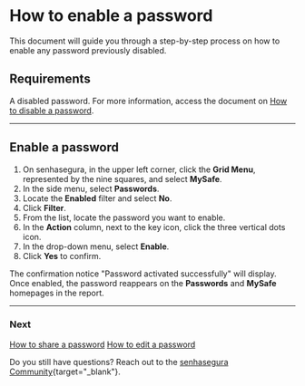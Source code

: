 # How to enable a password

This document will guide you through a step-by-step process on how to enable any password previously disabled.

## Requirements
A disabled password. For more information, access the document on [How to disable a password](/v3-33/docs/mysafe-passwords-disable).


***

## Enable a password

1. On senhasegura, in the upper left corner, click the **Grid Menu**, represented by the nine squares, and select **MySafe**.
2. In the side menu, select **Passwords**. 
3. Locate the **Enabled** filter and select **No**.
5. Click **Filter**.
6. From the list, locate the password you want to enable.
7. In the **Action** column, next to the key icon, click the three vertical dots icon.
8. In the drop-down menu, select **Enable**.
9. Click **Yes** to confirm.

The confirmation notice "Password activated successfully" will display. Once enabled, the password reappears on the **Passwords** and **MySafe** homepages in the report.

***

### Next
[How to share a password](/v3-33/docs/mysafe-passwords-share)
[How to edit a password](/v3-33/docs/mysafe-passwords-edit)

 Do you still have questions? Reach out to the [senhasegura Community](https://community.senhasegura.io/){target="_blank"}.